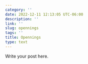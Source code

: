 ```yaml
---
category: ''
date: 2022-12-11 12:13:05 UTC-06:00
description: ''
link: ''
slug: opennings
tags: ''
title: Opennings
type: text
---
```

Write your post here.
